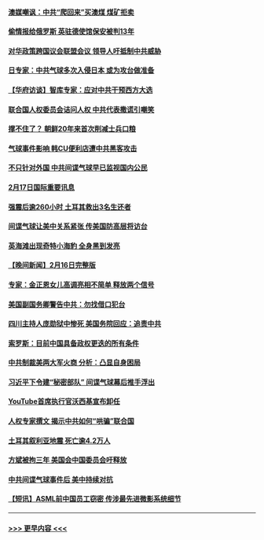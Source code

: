 #### [澳媒嘲讽：中共“爬回来”买澳煤 煤矿拒卖](../pages/prog202/a103651638.md?t=02180943) 
#### [偷情报给俄罗斯 英驻德使馆保安被判13年](../pages/prog202/a103651543.md?t=02180943) 
#### [对华政策跨国议会联盟会议 领导人吁抵制中共威胁](../pages/prog202/a103651542.md?t=02180943) 
#### [日专家：中共气球多次入侵日本 或为攻台做准备](../pages/prog202/a103651541.md?t=02180943) 
#### [【华府访谈】智库专家：应对中共干预西方大选](../pages/prog202/a103651547.md?t=02180943) 
#### [联合国人权委员会诘问人权 中共代表撒谎引嘲笑](../pages/prog202/a103651463.md?t=02180943) 
#### [撑不住了？ 朝鲜20年来首次削减士兵口粮](../pages/prog202/a103651306.md?t=02180943) 
#### [气球事件影响 韩CU便利店遭中共黑客攻击](../pages/prog202/a103651309.md?t=02180943) 
#### [不只针对外国 中共间谍气球早已监视国内公民](../pages/prog202/a103651312.md?t=02180943) 
#### [2月17日国际重要讯息](../pages/prog202/a103651315.md?t=02180943) 
#### [强震后逾260小时 土耳其救出3名生还者](../pages/prog202/a103651276.md?t=02180943) 
#### [间谍气球让美中关系紧张 传美国防高层将访台](../pages/prog202/a103651278.md?t=02180943) 
#### [英海滩出现奇特小海豹 全身黑到发亮](../pages/prog202/a103651219.md?t=02180943) 
#### [【晚间新闻】2月16日完整版](../pages/prog202/a103651148.md?t=02180943) 
#### [专家：金正恩女儿高调亮相不简单 释放两个信号](../pages/prog202/a103651175.md?t=02180943) 
#### [美国副国务卿警告中共：勿找借口犯台](../pages/prog202/a103651154.md?t=02180943) 
#### [四川主持人庞勋狱中惨死 美国务院回应：追责中共](../pages/prog202/a103651159.md?t=02180943) 
#### [索罗斯：目前中国具备政权更迭的所有条件](../pages/prog202/a103651086.md?t=02180943) 
#### [中共制裁美两大军火商 分析：凸显自身困局](../pages/prog202/a103651012.md?t=02180943) 
#### [习近平下令建“秘密部队” 间谍气球幕后推手浮出](../pages/prog202/a103651020.md?t=02180943) 
#### [YouTube首席执行官沃西基宣布卸任](../pages/prog202/a103651043.md?t=02180943) 
#### [人权专家撰文 揭示中共如何“哄骗”联合国](../pages/prog202/a103650906.md?t=02180943) 
#### [土耳其叙利亚地震 死亡逾4.2万人](../pages/prog202/a103651011.md?t=02180943) 
#### [方斌被拘三年 美国会中国委员会吁释放](../pages/prog202/a103650782.md?t=02180943) 
#### [中共间谍气球事件后 美中持续对抗](../pages/prog202/a103650778.md?t=02180943) 
#### [【短讯】ASML前中国员工窃密 传涉最先进微影系统细节](../pages/prog202/a103650784.md?t=02180943) 

----
#### [ >>> 更早内容 <<< ](../indexes/prog202-earlier.md)
